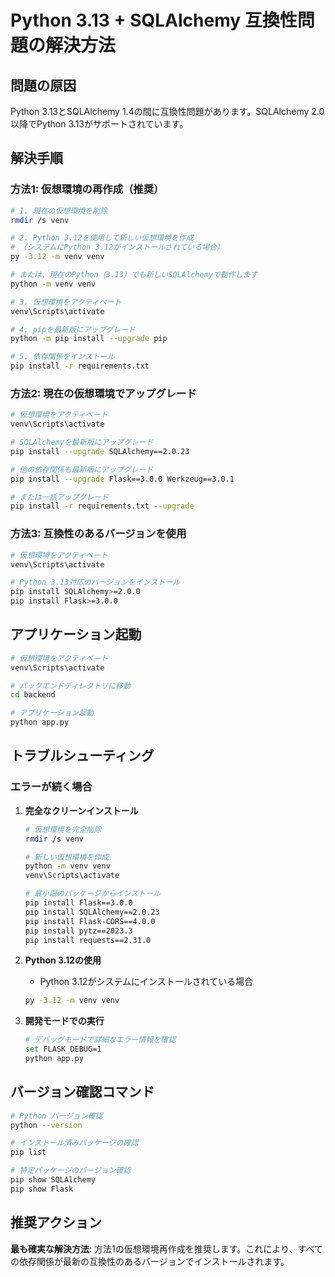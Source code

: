 # Python 3.13 + SQLAlchemy 互換性問題の解決方法

## 問題の原因
Python 3.13とSQLAlchemy 1.4の間に互換性問題があります。SQLAlchemy 2.0以降でPython 3.13がサポートされています。

## 解決手順

### 方法1: 仮想環境の再作成（推奨）

```bash
# 1. 現在の仮想環境を削除
rmdir /s venv

# 2. Python 3.12を使用して新しい仮想環境を作成
# （システムにPython 3.12がインストールされている場合）
py -3.12 -m venv venv

# または、現在のPython（3.13）でも新しいSQLAlchemyで動作します
python -m venv venv

# 3. 仮想環境をアクティベート
venv\Scripts\activate

# 4. pipを最新版にアップグレード
python -m pip install --upgrade pip

# 5. 依存関係をインストール
pip install -r requirements.txt
```

### 方法2: 現在の仮想環境でアップグレード

```bash
# 仮想環境をアクティベート
venv\Scripts\activate

# SQLAlchemyを最新版にアップグレード
pip install --upgrade SQLAlchemy==2.0.23

# 他の依存関係も最新版にアップグレード
pip install --upgrade Flask==3.0.0 Werkzeug==3.0.1

# または一括アップグレード
pip install -r requirements.txt --upgrade
```

### 方法3: 互換性のあるバージョンを使用

```bash
# 仮想環境をアクティベート
venv\Scripts\activate

# Python 3.13対応のバージョンをインストール
pip install SQLAlchemy>=2.0.0
pip install Flask>=3.0.0
```

## アプリケーション起動

```bash
# 仮想環境をアクティベート
venv\Scripts\activate

# バックエンドディレクトリに移動
cd backend

# アプリケーション起動
python app.py
```

## トラブルシューティング

### エラーが続く場合

1. **完全なクリーンインストール**
   ```bash
   # 仮想環境を完全削除
   rmdir /s venv
   
   # 新しい仮想環境を作成
   python -m venv venv
   venv\Scripts\activate
   
   # 最小限のパッケージからインストール
   pip install Flask==3.0.0
   pip install SQLAlchemy==2.0.23
   pip install Flask-CORS==4.0.0
   pip install pytz==2023.3
   pip install requests==2.31.0
   ```

2. **Python 3.12の使用**
   - Python 3.12がシステムにインストールされている場合
   ```bash
   py -3.12 -m venv venv
   ```

3. **開発モードでの実行**
   ```bash
   # デバッグモードで詳細なエラー情報を確認
   set FLASK_DEBUG=1
   python app.py
   ```

## バージョン確認コマンド

```bash
# Python バージョン確認
python --version

# インストール済みパッケージの確認
pip list

# 特定パッケージのバージョン確認
pip show SQLAlchemy
pip show Flask
```

## 推奨アクション

**最も確実な解決方法**: 方法1の仮想環境再作成を推奨します。これにより、すべての依存関係が最新の互換性のあるバージョンでインストールされます。